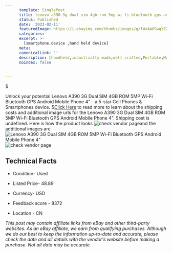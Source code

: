 ```yaml
---
      template: SinglePost
      title: lenovo a390 3g dual sim 4gb rom 5mp wi fi bluetooth gps android mobile phone 4 
      status: Published
      date: '2023-02-11'
      featuredImage: https://i.ebayimg.com/thumbs/images/g/lWsAAOSwqYZZsMSO/s-l225.jpg
      categories: 
      excerpt: >-
        [smartphone,device ,hand held device]
      meta:
      canonicalLink: ''
      description: [handheld,industrially made,well crafted,Portable,Mobile,Compact,Convenient,Lightweight,Maneuverable,Man-portable,Miniature,Carriable,Hand-held,Light,Holdable,Transportable,Mobile device,Pocket-sized,On-the-go,Wireless,Cordless,Compact size,Convenient size, smartphone,device ,hand held device]
      noindex: false
      
        
---
```

$

Unlock your potential Lenovo A390 3G Dual SIM 4GB ROM 5MP Wi-Fi Bluetooth GPS Android Mobile Phone 4" - a 5-star Cell Phones & Smartphones device.
$[Click Here](https://www.ebay.com/itm/184401562214?hash=item2aef308a66%3Ag%3AlWsAAOSwqYZZsMSO&mkevt=1&mkcid=1&mkrid=711-53200-19255-0&campid=%253CePNCampaignId%253E&customid=%253CreferenceId%253E&toolid=10049) to read more to learn about the shipping costs and additional image urls for the Lenovo A390 3G Dual SIM 4GB ROM 5MP Wi-Fi Bluetooth GPS Android Mobile Phone 4". Shipping cost is undefined. Here is how the product looks ![check vendor page](https://i.ebayimg.com/thumbs/images/g/lWsAAOSwqYZZsMSO/s-l225.jpg)and the additional images are![Lenovo A390 3G Dual SIM 4GB ROM 5MP Wi-Fi Bluetooth GPS Android Mobile Phone 4"](https://i.ebayimg.com/images/g/lWsAAOSwqYZZsMSO/s-l960.jpg)![check vendor page](https://origin-galleryplus.ebayimg.com/ws/web/184401562214_2_0_1/225x225.jpg,https://origin-galleryplus.ebayimg.com/ws/web/184401562214_3_0_1/225x225.jpg,https://origin-galleryplus.ebayimg.com/ws/web/184401562214_4_0_1/225x225.jpg)



 ## Technical Facts 



     
      

 - Condition- Used 


      

 - Listed Price- 48.89 


      

 - Currency- USD 


      

 - Feedback score - 8372 


      

 - Location - CN 


      
      

 *_This post may contain affiliate links from eBay and other third-party websites. As an eBay affiliate, we earn from qualifying purchases. Although we do our best to keep the information up-to-date and accurate, please check the date and all details with the vendor's website before making a purchase. Not all data may be accurate._*






